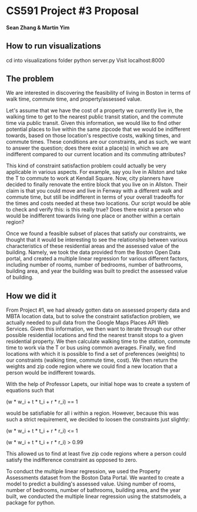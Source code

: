 # CS591 Project #3 Proposal
#### Sean Zhang & Martin Yim

## How to run visualizations
  cd into visualizations folder
  python server.py
  Visit localhost:8000

## The problem
  We are interested in discovering the feasibility of living in Boston in terms of walk time, commute time, and property/assessed value. 

  Let's assume that we have the cost of a property we currently live in, the walking time to get to the nearest public transit station, and the commute time via public transit. Given this information, we would like to find other potential places to live within the same zipcode that we would be indifferent towards, based on those location's respective costs, walking times, and commute times. These conditions are our constraints, and as such, we want to answer the question; does there exist a place(s) in which we are indifferent compared to our current location and its commuting attributes? 

  This kind of constraint satisfaction problem could actually be very applicable in various aspects. For example, say you live in Allston and take the T to commute to work at Kendall Square. Now, city planners have decided to finally renovate the entire block that you live on in Allston. Their claim is that you could move and live in Fenway with a different walk and commute time, but still be indifferent in terms of your overall tradeoffs for the times and costs needed at these two locations. Our script would be able to check and verify this: is this really true? Does there exist a person who would be indifferent towards living one place or another within a certain region?

  Once we found a feasible subset of places that satisfy our constraints, we thought that it would be interesting to see the relationship between various characteristics of these residential areas and the assessed value of the building. Namely, we took the data provided from the Boston Open Data portal, and created a multiple linear regression for various different factors, including number of rooms, number of bedrooms, number of bathrooms, building area, and year the building was built to predict the assessed value of building.

  

## How we did it
    
  From Project #1, we had already gotten data on assessed property data and MBTA location data, but to solve the constraint satisfaction problem, we actually needed to pull data from the Google Maps Places API Web Services. Given this information, we then want to iterate through our other possible residential locations and find the nearest transit stops to a given residential property. We then calculate walking time to the station, commute time to work via the T or bus using common averages. Finally, we find locations with which it is possible to find a set of preferences (weights) to our constraints (walking time, commute time, cost). We then return the weights and zip code region where we could find a new location that a person would be indifferent towards.
  
  With the help of Professor Lapets, our initial hope was to create a system of equations such that 
  
  (w * w_i + t * t_i + r * r_i) == 1 
  
  would be satisfiable for all i within a region. However, because this was such a strict requirement, we decided to loosen the constraints just slightly:
  
  (w * w_i + t * t_i + r * r_i) <= 1
  
  (w * w_i + t * t_i + r * r_i) > 0.99
  
  This allowed us to find at least five zip code regions where a person could satisfy the indifference constraint as opposed to zero.
  
  To conduct the multiple linear regression, we used the Property Assessments dataset from the Boston Data Portal. We wanted to create a model to predict a building's assessed value. Using number of rooms, number of bedrooms, number of bathrooms, building area, and the year built, we conducted the multiple linear regression using the statsmodels, a package for python. 


 
